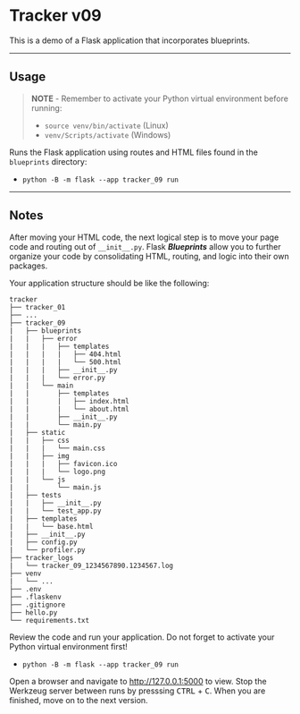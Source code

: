 # Tracker v09

This is a demo of a Flask application that incorporates blueprints.

-----

## Usage

> **NOTE** - Remember to activate your Python virtual environment before running:
>
> - `source venv/bin/activate` (Linux)
> - `venv/Scripts/activate` (Windows)

Runs the Flask application using routes and HTML files found in the `blueprints` directory:

- `python -B -m flask --app tracker_09 run`

-----

## Notes

After moving your HTML code, the next logical step is to move your page code and routing out of `__init__.py`. Flask ***Blueprints*** allow you to further organize your code by consolidating HTML, routing, and logic into their own packages.

Your application structure should be like the following:

```text
tracker
├── tracker_01
├── ...
├── tracker_09
|   ├── blueprints
|   |   ├── error
|   |   |   ├── templates
|   |   |   |   ├── 404.html
|   |   |   |   └── 500.html
|   |   |   ├── __init__.py
|   |   |   └── error.py
|   |   └── main
|   |       ├── templates
|   |       |   ├── index.html
|   |       |   └── about.html
|   |       ├── __init__.py
|   |       └── main.py
|   ├── static
|   |   ├── css
|   |   |   └── main.css
|   |   ├── img
|   |   |   ├── favicon.ico
|   |   |   └── logo.png
|   |   └── js
|   |       └── main.js
|   ├── tests
|   |   ├── __init__.py
|   |   └── test_app.py
|   ├── templates
|   |   └── base.html
|   ├── __init__.py
|   ├── config.py
|   └── profiler.py
├── tracker_logs
|   └── tracker_09_1234567890.1234567.log
├── venv
|   └── ...
├── .env
├── .flaskenv
├── .gitignore
├── hello.py
└── requirements.txt
```

Review the code and run your application. Do not forget to activate your Python virtual environment first!

- `python -B -m flask --app tracker_09 run`

Open a browser and navigate to <http://127.0.0.1:5000> to view. Stop the Werkzeug server between runs by presssing <kbd>CTRL</kbd> +  <kbd>C</kbd>. When you are finished, move on to the next version.
